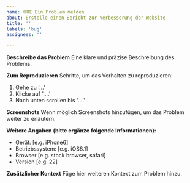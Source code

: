 ```yaml
---
name: 🌐DE Ein Problem melden
about: Erstelle einen Bericht zur Verbesserung der Website
title: ''
labels: 'bug'
assignees: ''

---
```


**Beschreibe das Problem**
Eine klare und präzise Beschreibung des Problems.

**Zum Reproduzieren**
Schritte, um das Verhalten zu reproduzieren:
1. Gehe zu '...'
2. Klicke auf '....'
3. Nach unten scrollen bis '....'

**Screenshots**
Wenn möglich Screenshots hinzufügen, um das Problem weiter zu erläutern.

**Weitere Angaben (bitte ergänze folgende Informationen):**
 - Gerät: [e.g. iPhone6]
 - Betriebssystem: [e.g. iOS8.1]
 - Browser [e.g. stock browser, safari]
 - Version [e.g. 22]

**Zusätzlicher Kontext**
Füge hier weiteren Kontext zum Problem hinzu.